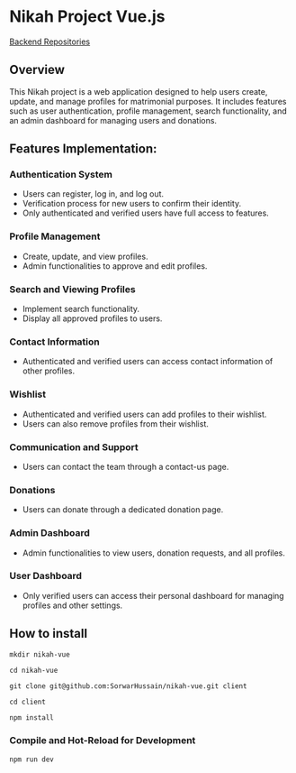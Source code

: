 # Nikah Project Vue.js

<a href="https://github.com/SorwarHussain/nikah-laravel">Backend Repositories</a>

## Overview
This Nikah project is a web application designed to help users create, update, and manage profiles for matrimonial purposes. It includes features such as user authentication, profile management, search functionality, and an admin dashboard for managing users and donations.

## Features Implementation:

### Authentication System
- Users can register, log in, and log out.
- Verification process for new users to confirm their identity.
- Only authenticated and verified users have full access to features.

### Profile Management
- Create, update, and view profiles.
- Admin functionalities to approve and edit profiles.

### Search and Viewing Profiles
- Implement search functionality.
- Display all approved profiles to users.

### Contact Information
- Authenticated and verified users can access contact information of other profiles.

### Wishlist
- Authenticated and verified users can add profiles to their wishlist.
- Users can also remove profiles from their wishlist.

### Communication and Support
- Users can contact the team through a contact-us page.

### Donations
- Users can donate through a dedicated donation page.

### Admin Dashboard
- Admin functionalities to view users, donation requests, and all profiles.

### User Dashboard
- Only verified users can access their personal dashboard for managing profiles and other settings.

## How to install

```
mkdir nikah-vue
```

```
cd nikah-vue
```

```
git clone git@github.com:SorwarHussain/nikah-vue.git client
```

```
cd client
```

```sh
npm install
```

### Compile and Hot-Reload for Development

```sh
npm run dev
```

